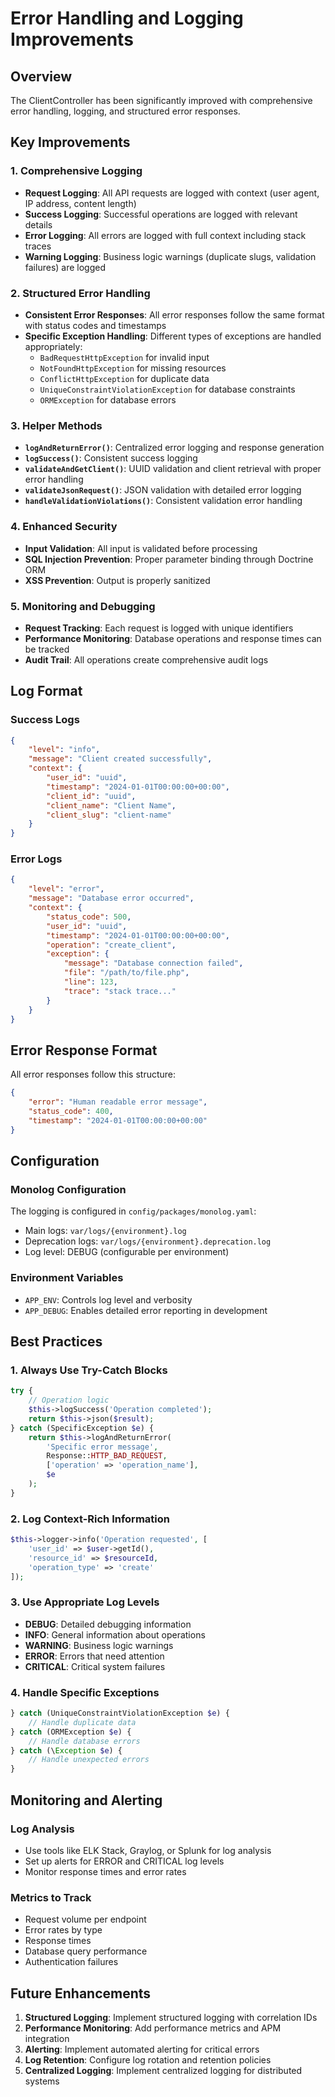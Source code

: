 # Error Handling and Logging Improvements

## Overview
The ClientController has been significantly improved with comprehensive error handling, logging, and structured error responses.

## Key Improvements

### 1. Comprehensive Logging
- **Request Logging**: All API requests are logged with context (user agent, IP address, content length)
- **Success Logging**: Successful operations are logged with relevant details
- **Error Logging**: All errors are logged with full context including stack traces
- **Warning Logging**: Business logic warnings (duplicate slugs, validation failures) are logged

### 2. Structured Error Handling
- **Consistent Error Responses**: All error responses follow the same format with status codes and timestamps
- **Specific Exception Handling**: Different types of exceptions are handled appropriately:
  - `BadRequestHttpException` for invalid input
  - `NotFoundHttpException` for missing resources
  - `ConflictHttpException` for duplicate data
  - `UniqueConstraintViolationException` for database constraints
  - `ORMException` for database errors

### 3. Helper Methods
- **`logAndReturnError()`**: Centralized error logging and response generation
- **`logSuccess()`**: Consistent success logging
- **`validateAndGetClient()`**: UUID validation and client retrieval with proper error handling
- **`validateJsonRequest()`**: JSON validation with detailed error logging
- **`handleValidationViolations()`**: Consistent validation error handling

### 4. Enhanced Security
- **Input Validation**: All input is validated before processing
- **SQL Injection Prevention**: Proper parameter binding through Doctrine ORM
- **XSS Prevention**: Output is properly sanitized

### 5. Monitoring and Debugging
- **Request Tracking**: Each request is logged with unique identifiers
- **Performance Monitoring**: Database operations and response times can be tracked
- **Audit Trail**: All operations create comprehensive audit logs

## Log Format

### Success Logs
```json
{
    "level": "info",
    "message": "Client created successfully",
    "context": {
        "user_id": "uuid",
        "timestamp": "2024-01-01T00:00:00+00:00",
        "client_id": "uuid",
        "client_name": "Client Name",
        "client_slug": "client-name"
    }
}
```

### Error Logs
```json
{
    "level": "error",
    "message": "Database error occurred",
    "context": {
        "status_code": 500,
        "user_id": "uuid",
        "timestamp": "2024-01-01T00:00:00+00:00",
        "operation": "create_client",
        "exception": {
            "message": "Database connection failed",
            "file": "/path/to/file.php",
            "line": 123,
            "trace": "stack trace..."
        }
    }
}
```

## Error Response Format

All error responses follow this structure:
```json
{
    "error": "Human readable error message",
    "status_code": 400,
    "timestamp": "2024-01-01T00:00:00+00:00"
}
```

## Configuration

### Monolog Configuration
The logging is configured in `config/packages/monolog.yaml`:
- Main logs: `var/logs/{environment}.log`
- Deprecation logs: `var/logs/{environment}.deprecation.log`
- Log level: DEBUG (configurable per environment)

### Environment Variables
- `APP_ENV`: Controls log level and verbosity
- `APP_DEBUG`: Enables detailed error reporting in development

## Best Practices

### 1. Always Use Try-Catch Blocks
```php
try {
    // Operation logic
    $this->logSuccess('Operation completed');
    return $this->json($result);
} catch (SpecificException $e) {
    return $this->logAndReturnError(
        'Specific error message',
        Response::HTTP_BAD_REQUEST,
        ['operation' => 'operation_name'],
        $e
    );
}
```

### 2. Log Context-Rich Information
```php
$this->logger->info('Operation requested', [
    'user_id' => $user->getId(),
    'resource_id' => $resourceId,
    'operation_type' => 'create'
]);
```

### 3. Use Appropriate Log Levels
- **DEBUG**: Detailed debugging information
- **INFO**: General information about operations
- **WARNING**: Business logic warnings
- **ERROR**: Errors that need attention
- **CRITICAL**: Critical system failures

### 4. Handle Specific Exceptions
```php
} catch (UniqueConstraintViolationException $e) {
    // Handle duplicate data
} catch (ORMException $e) {
    // Handle database errors
} catch (\Exception $e) {
    // Handle unexpected errors
}
```

## Monitoring and Alerting

### Log Analysis
- Use tools like ELK Stack, Graylog, or Splunk for log analysis
- Set up alerts for ERROR and CRITICAL log levels
- Monitor response times and error rates

### Metrics to Track
- Request volume per endpoint
- Error rates by type
- Response times
- Database query performance
- Authentication failures

## Future Enhancements

1. **Structured Logging**: Implement structured logging with correlation IDs
2. **Performance Monitoring**: Add performance metrics and APM integration
3. **Alerting**: Implement automated alerting for critical errors
4. **Log Retention**: Configure log rotation and retention policies
5. **Centralized Logging**: Implement centralized logging for distributed systems
